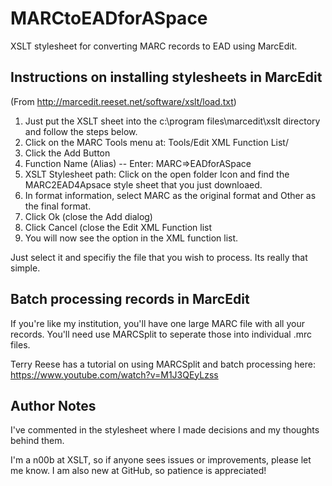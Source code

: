# MARCtoEADforASpace
XSLT stylesheet for converting MARC records to EAD using MarcEdit.

## Instructions on installing stylesheets in MarcEdit

(From http://marcedit.reeset.net/software/xslt/load.txt)

1. Just put the XSLT sheet into the c:\program files\marcedit\xslt directory and follow the steps below.
2. Click on the MARC Tools menu at: Tools/Edit XML Function List/
3. Click the Add Button
4. Function Name (Alias) -- Enter: MARC=>EADforASpace
5. XSLT Stylesheet path: Click on the open folder Icon and find the MARC2EAD4Apsace style sheet that you just downloaed.
6. In format information, select MARC as the original format and Other as the final format.
7. Click Ok (close the Add dialog)
8. Click Cancel (close the Edit XML Function list
9. You will now see the option in the XML function list.

Just select it and specifiy the file that you wish to process.  Its really that simple.

## Batch processing records in MarcEdit

If you're like my institution, you'll have one large MARC file with all your records.  You'll need use MARCSplit to seperate those into individual .mrc files.

Terry Reese has a tutorial on using MARCSplit and batch processing here: https://www.youtube.com/watch?v=M1J3QEyLzss

## Author Notes
I've commented in the stylesheet where I made decisions and my thoughts behind them.  

I'm a n00b at XSLT, so if anyone sees issues or improvements, please let me know.  I am also new at GitHub, so patience is appreciated!
